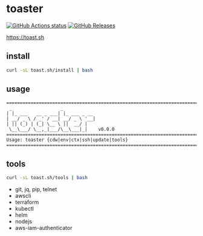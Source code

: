 # toaster

[![GitHub Actions status](https://github.com/opspresso/toaster/workflows/Build-Push/badge.svg)](https://github.com/opspresso/toaster/actions)
[![GitHub Releases](https://img.shields.io/github/release/opspresso/toaster.svg)](https://github.com/opspresso/toaster/releases)

<https://toast.sh>

## install

```bash
curl -sL toast.sh/install | bash
```

## usage

<!-- usage start -->

```
================================================================================
 _                  _
| |_ ___   __ _ ___| |_ ___ _ __
| __/ _ \ / _' / __| __/ _ \ '__|
| || (_) | (_| \__ \ ||  __/ |
 \__\___/ \__,_|___/\__\___|_|    v0.0.0
================================================================================
Usage: toaster {cdw|env|ctx|ssh|update|tools}
================================================================================
```

<!-- usage end -->

## tools

```bash
curl -sL toast.sh/tools | bash
```

* git, jq, pip, telnet
* awscli
* terraform
* kubectl
* helm
* nodejs
* aws-iam-authenticator
